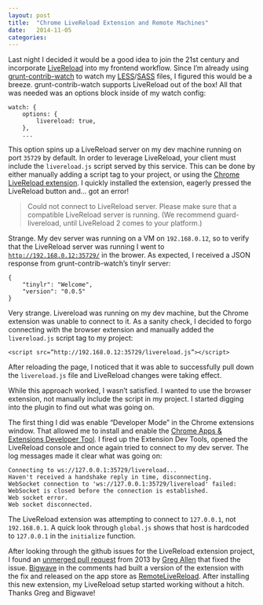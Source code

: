```yaml
---
layout: post
title:  "Chrome LiveReload Extension and Remote Machines"
date:   2014-11-05
categories:
---
```


Last night I decided it would be a good idea to join the 21st century and incorporate [LiveReload](http://livereload.com/) into my frontend workflow. Since I’m already using [grunt-contrib-watch](https://github.com/gruntjs/grunt-contrib-watch) to watch my [LESS](http://lesscss.org/)/[SASS](http://sass-lang.com/) files, I figured this would be a breeze. grunt-contrib-watch supports LiveReload out of the box! All that was needed was an options block inside of my watch config:

<pre class="language-javascript"><code class="language-javascript">watch: {
    options: {
        livereload: true,
    },
    ...
</code></pre>

This option spins up a LiveReload server on my dev machine running on port <code class="language-*">35729</code> by default. In order to leverage LiveReload, your client must include the <code class="language-*">livereload.js</code> script served by this service. This can be done by either manually adding a script tag to your project, or using the [Chrome LiveReload extension](https://chrome.google.com/webstore/detail/livereload/jnihajbhpnppcggbcgedagnkighmdlei?hl=en). I quickly installed the extension, eagerly pressed the LiveReload button and... got an error!

> Could not connect to LiveReload server. Please make sure that a compatible LiveReload server is running. (We recommend guard-livereload, until LiveReload 2 comes to your platform.)

Strange. My dev server was running on a VM on <code class="language-*">192.168.0.12</code>, so to verify that the LiveReload server was running I went to <code class="language-*">http://192.168.0.12:35729/</code> in the brower. As expected, I received a JSON response from grunt-contrib-watch’s tinylr server:

<pre class="language-javascript"><code class="language-javascript">{
    "tinylr": "Welcome",
    "version": "0.0.5"
}
</code></pre>

Very strange. Livereload was running on my dev machine, but the Chrome extension was unable to connect to it. As a sanity check, I decided to forgo connecting with the browser extension and manually added the <code class="language-*">livereload.js</code> script tag to my project:

<pre class="language-markup"><code class="language-markup">&lt;script src=”http://192.168.0.12:35729/livereload.js”&gt;&lt;/script&gt;
</code></pre>

After reloading the page, I noticed that it was able to successfully pull down the <code class="language-*">livereload.js</code> file and LiveReload changes were taking effect.

While this approach worked, I wasn’t satisfied. I wanted to use the browser extension, not manually include the script in my project. I started digging into the plugin to find out what was going on.

The first thing I did was enable “Developer Mode” in the Chrome extensions window. That allowed me to install and enable the [Chrome Apps & Extensions Developer Tool](https://chrome.google.com/webstore/detail/chrome-apps-extensions-de/ohmmkhmmmpcnpikjeljgnaoabkaalbgc?hl=en). I fired up the Extension Dev Tools, opened the LiveReload console and once again tried to connect to my dev server. The log messages made it clear what was going on:

<pre class="language-*"><code class="language-*">Connecting to ws://127.0.0.1:35729/livereload...
Haven't received a handshake reply in time, disconnecting.
WebSocket connection to 'ws://127.0.0.1:35729/livereload' failed: WebSocket is closed before the connection is established.
Web socket error.
Web socket disconnected.</code></pre>

The LiveReload extension was attempting to connect to <code class="language-*">127.0.0.1</code>, not <code class="language-*">192.168.0.1</code>. A quick look through <code class="language-*">global.js</code> shows that host is hardcoded to <code class="language-*">127.0.0.1</code> in the <code class="language-*">initialize</code> function.

After looking through the github issues for the LiveReload extension project, I found an [unmerged pull request](https://github.com/livereload/livereload-extensions/pull/16) from 2013 by [Greg Allen](https://github.com/jgallen23) that fixed the issue. [Bigwave](https://github.com/bigwave) in the comments had built a version of the extension with the fix and released on the app store as [RemoteLiveReload](https://chrome.google.com/webstore/detail/remotelivereload/jlppknnillhjgiengoigajegdpieppei). After installing this new extension, my LiveReload setup started working without a hitch. Thanks Greg and Bigwave!
